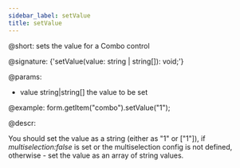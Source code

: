 ```yaml
---
sidebar_label: setValue
title: setValue
---          
```


@short: sets the value for a Combo control

@signature: {'setValue(value: string | string[]): void;'}

@params:
- value     string|string[]     the value to be set  


@example:
form.getItem("combo").setValue("1");




@descr:

You should set the value as a string (either as "1" or ["1"]), if *multiselection:false* is set or
the multiselection config is not defined, otherwise - set the value as an array of string values.

